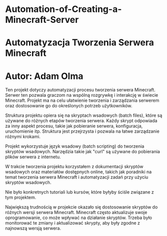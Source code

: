 # Automation-of-Creating-a-Minecraft-Server
# Automatyzacja Tworzenia Serwera Minecraft
# Autor: Adam Olma
Ten projekt dotyczy automatyzacji procesu tworzenia serwera Minecraft. Serwer ten pozwala graczom na wspólną rozgrywkę i interakcję w świecie Minecraft. Projekt ma na celu ułatwienie tworzenia i zarządzania serwerem oraz dostosowanie go do określonych potrzeb użytkowników.  

Struktura projektu opiera się na skryptach wsadowych (batch files), które są używane do różnych etapów tworzenia serwera. Każdy skrypt odpowiada za inny aspekt procesu, takie jak pobieranie serwera, konfiguracja, uruchomienie itp. Struktura jest przejrzysta i pozwala na łatwe zarządzanie różnymi krokami.  

Projekt wykorzystuje język wsadowy (batch scripting) do tworzenia skryptów wsadowych. Narzędzia takie jak "curl" są używane do pobierania plików serwera z internetu.  

W trakcie tworzenia projektu korzystałem z dokumentacji skryptów wsadowych oraz materiałów dostępnych online, takich jak poradniki na temat tworzenia serwera Minecraft i automatyzacji zadań przy użyciu skryptów wsadowych.   

Nie było konkretnych tutoriali lub kursów, które byłyby ściśle związane z tym projektem.  

Największą trudnością w projekcie okazało się dostosowanie skryptów do różnych wersji serwera Minecraft. Minecraft często aktualizuje swoje oprogramowanie, co może wpływać na działanie skryptów. Trzeba było monitorować te zmiany i aktualizować skrypty, aby były zgodne z najnowszą wersją serwera.


